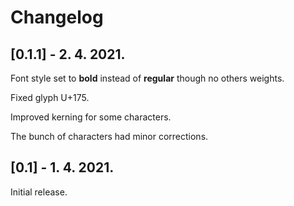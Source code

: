 # Changelog

## [0.1.1] - 2. 4. 2021.

Font style set to **bold** instead of **regular** though no others weights.

Fixed glyph U+175.

Improved kerning for some characters.

The bunch of characters had minor corrections.

## [0.1] - 1. 4. 2021.

Initial release.
